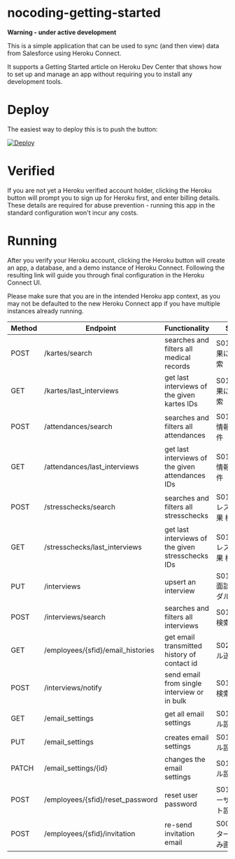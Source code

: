 # nocoding-getting-started

**Warning - under active development**

This is a simple application that can be used to sync (and then view) data from Salesforce using Heroku Connect.

It supports a Getting Started article on Heroku Dev Center that shows how to set up and manage an app without requiring you to install any development tools.

# Deploy

The easiest way to deploy this is to push the button:

[![Deploy](https://www.herokucdn.com/deploy/button.png)](https://heroku.com/deploy)


# Verified

If you are not yet a Heroku verified account holder, clicking the Heroku button will prompt you to sign up for Heroku first, and enter billing details.  These details are required for abuse prevention - running this app in the standard configuration won't incur any costs.

# Running

After you verify your Heroku account, clicking the Heroku button will create an app, a database, and a demo instance of Heroku Connect.  Following the resulting link will guide you through final configuration in the Heroku Connect UI.

Please make sure that you are in the intended Heroku app context, as you may not be defaulted to the new Heroku Connect app if you have multiple instances already running.

| Method | Endpoint                          | Functionality                                     | Screen                            | Done |
|--------|-----------------------------------|---------------------------------------------------|-----------------------------------|------|
| POST   | /kartes/search                    | searches and filters all medical records          | S016.健診結果に基づく検索         | 全   |
| GET    | /kartes/last_interviews           | get last interviews of the given kartes IDs       | S016.健診結果に基づく検索         | 全   |
| POST   | /attendances/search               | searches and filters all attendances              | S018. 残業情報 検索条件           | 全   |
| GET    | /attendances/last_interviews      | get last interviews of the given attendances IDs  | S018. 残業情報 検索条件           | 全   |
| POST   | /stresschecks/search              | searches and filters all stresschecks             | S017. ストレスチェク結果 検索条件 | 全   |
| GET    | /stresschecks/last_interviews     | get last interviews of the given stresschecks IDs | S017. ストレスチェク結果 検索条件 | 全   |
| PUT    | /interviews                       | upsert an interview                               | S016~S018. 面談登録モーダル       | 全   |
| POST   | /interviews/search                | searches and filters all interviews               | S019. 面談検索画面                | 全   |
| GET    | /employees/{sfid}/email_histories | get email transmitted history of contact id       | S025. メール送信履歴              | 全   |
| POST   | /interviews/notify                | send email from single interview or in bulk       | S019. 面談検索画面                | 全   |
| GET    | /email_settings                   | get all email settings                            | S015. メール設定                  | 全   |
| PUT    | /email_settings                   | creates email settings                            | S015. メール設定                  | 全   |
| PATCH  | /email_settings/{id}              | changes the email settings                        | S015. メール設定                  | 全   |
| POST   | /employees/{sfid}/reset_password  | reset user password                               | S014.一括ユーザアカウント設定     | 全   |
| POST   | /employees/{sfid}/invitation      | re-send invitation email                          | S008. データ一括取り込み画面      | 全   |
